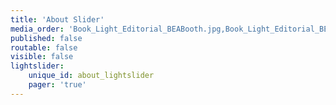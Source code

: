 ```yaml
---
title: 'About Slider'
media_order: 'Book_Light_Editorial_BEABooth.jpg,Book_Light_Editorial_BEAPanel1.jpg,Book_Light_Editorial_BEAPanel2.jpg,Book_Light_Editorial_BookCon2018Booth.jpg,Book_Light_Editorial_Learnapalooza.jpg'
published: false
routable: false
visible: false
lightslider:
    unique_id: about_lightslider
    pager: 'true'
---
```


